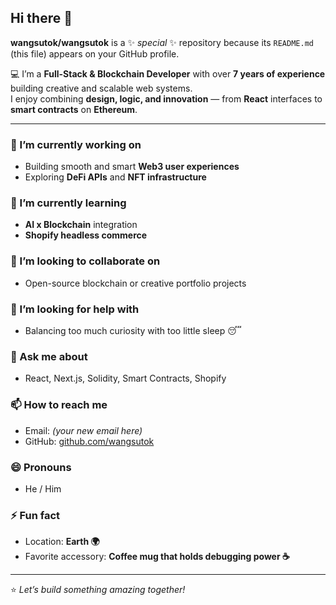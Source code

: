 ## Hi there 👋


**wangsutok/wangsutok** is a ✨ _special_ ✨ repository because its `README.md` (this file) appears on your GitHub profile.

💻 I’m a **Full-Stack & Blockchain Developer** with over **7 years of experience** building creative and scalable web systems.  
I enjoy combining **design, logic, and innovation** — from **React** interfaces to **smart contracts** on **Ethereum**.  

---

### 🔭 I’m currently working on
- Building smooth and smart **Web3 user experiences**
- Exploring **DeFi APIs** and **NFT infrastructure**

### 🌱 I’m currently learning
- **AI x Blockchain** integration  
- **Shopify headless commerce**

### 👯 I’m looking to collaborate on
- Open-source blockchain or creative portfolio projects  

### 🤔 I’m looking for help with
- Balancing too much curiosity with too little sleep 😴  

### 💬 Ask me about
- React, Next.js, Solidity, Smart Contracts, Shopify  

### 📫 How to reach me
- Email: *(your new email here)*  
- GitHub: [github.com/wangsutok](https://github.com/wangsutok)

### 😄 Pronouns
- He / Him  

### ⚡ Fun fact
- Location: **Earth 🌍**
- Favorite accessory: **Coffee mug that holds debugging power ☕**

---

⭐ *Let’s build something amazing together!*
